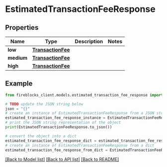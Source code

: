 # EstimatedTransactionFeeResponse


## Properties

Name | Type | Description | Notes
------------ | ------------- | ------------- | -------------
**low** | [**TransactionFee**](TransactionFee.md) |  | 
**medium** | [**TransactionFee**](TransactionFee.md) |  | 
**high** | [**TransactionFee**](TransactionFee.md) |  | 

## Example

```python
from fireblocks_client.models.estimated_transaction_fee_response import EstimatedTransactionFeeResponse

# TODO update the JSON string below
json = "{}"
# create an instance of EstimatedTransactionFeeResponse from a JSON string
estimated_transaction_fee_response_instance = EstimatedTransactionFeeResponse.from_json(json)
# print the JSON string representation of the object
print(EstimatedTransactionFeeResponse.to_json())

# convert the object into a dict
estimated_transaction_fee_response_dict = estimated_transaction_fee_response_instance.to_dict()
# create an instance of EstimatedTransactionFeeResponse from a dict
estimated_transaction_fee_response_from_dict = EstimatedTransactionFeeResponse.from_dict(estimated_transaction_fee_response_dict)
```
[[Back to Model list]](../README.md#documentation-for-models) [[Back to API list]](../README.md#documentation-for-api-endpoints) [[Back to README]](../README.md)


